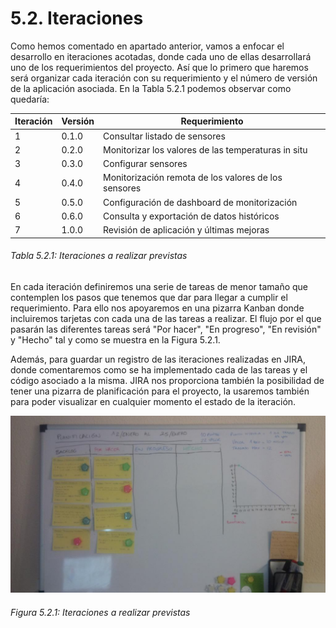 # 5.2. Iteraciones

Como hemos comentado en apartado anterior, vamos a enfocar el desarrollo en iteraciones acotadas, donde cada uno de ellas desarrollará uno de los requerimientos del proyecto. Así que lo primero que haremos será organizar cada iteración con su requerimiento y el número de versión de la aplicación asociada. En la Tabla 5.2.1 podemos observar como quedaría:

| Iteración | Versión | Requerimiento                                        |   
| --------- | ------- | ---------------------------------------------------- |
| 1         | 0.1.0   | Consultar listado de sensores                        |
| 2         | 0.2.0   | Monitorizar los valores de las temperaturas in situ  | 
| 3         | 0.3.0   | Configurar sensores                                  | 
| 4         | 0.4.0   | Monitorización remota de los valores de los sensores | 
| 5         | 0.5.0   | Configuración de dashboard de monitorización         | 
| 6         | 0.6.0   | Consulta y exportación de datos históricos           |
| 7         | 1.0.0   | Revisión de aplicación y últimas mejoras             |
###### *Tabla 5.2.1: Iteraciones a realizar previstas*

En cada iteración definiremos una serie de tareas de menor tamaño que contemplen los pasos que tenemos que dar para llegar a cumplir el requerimiento. Para ello nos apoyaremos en una pizarra Kanban donde incluiremos tarjetas con cada una de las tareas a realizar. El flujo por el que pasarán las diferentes tareas será "Por hacer", "En progreso", "En revisión" y "Hecho" tal y como se muestra en la Figura 5.2.1.

Además, para guardar un registro de las iteraciones realizadas en JIRA, donde comentaremos como se ha implementado cada de las tareas y el código asociado a la misma. JIRA nos proporciona también la posibilidad de tener una pizarra de planificación para el proyecto, la usaremos también para poder visualizar en cualquier momento el estado de la iteración.

![](./imagenes/pizarra_planificacion.jpg)
###### *Figura 5.2.1: Iteraciones a realizar previstas*

